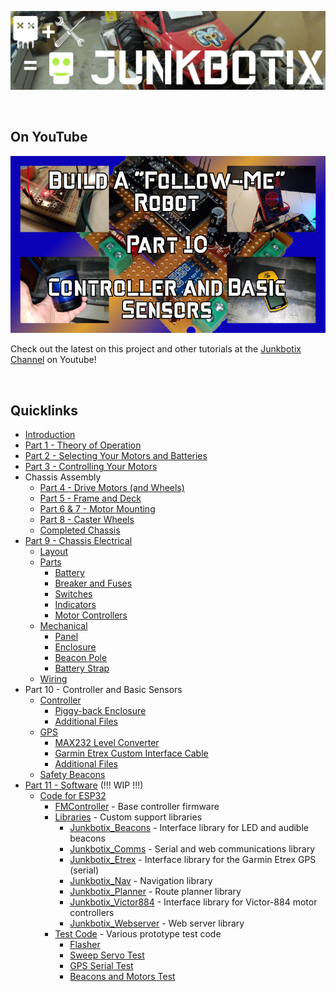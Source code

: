 ![Junkbotix Banner](./images/banner-1024px.jpg)

<br>

## On YouTube

[![Part 10](./controller/images/title-720px.jpg)](https://www.youtube.com/watch?v=R-nN7bM4Fe8)

Check out the latest on this project and other tutorials at the [Junkbotix Channel](https://www.youtube.com/channel/UCNxQ47xBEYjD-mey_lxj9Aw) on Youtube!

<br>

## Quicklinks

* [Introduction](./introduction)
* [Part 1 - Theory of Operation](./theory-of-operation)
* [Part 2 - Selecting Your Motors and Batteries](./motors-and-batteries)
* [Part 3 - Controlling Your Motors](./motor-control)
* Chassis Assembly
  * [Part 4 - Drive Motors (and Wheels)](./chassis-assembly/drive-motors)
  * [Part 5 - Frame and Deck](./chassis-assembly/frame)
  * [Part 6 & 7 - Motor Mounting](./chassis-assembly/motor-mounting)
  * [Part 8 - Caster Wheels](./chassis-assembly/caster-wheels)
  * [Completed Chassis](./chassis-assembly/completed)
* [Part 9 - Chassis Electrical](./chassis-electrical)
  * [Layout](./chassis-electrical/layout)
  * [Parts](./chassis-electrical/parts)
    * [Battery](./chassis-electrical/parts/battery)
    * [Breaker and Fuses](./chassis-electrical/parts/fuses)
    * [Switches](./chassis-electrical/parts/switches)
    * [Indicators](./chassis-electrical/parts/indicators)
    * [Motor Controllers](./chassis-electrical/parts/motor-controllers)
  * [Mechanical](./chassis-electrical/mechanical)
    * [Panel](./chassis-electrical/mechanical/panel)
    * [Enclosure](./chassis-electrical/mechanical/enclosure)
    * [Beacon Pole](./chassis-electrical/mechanical/beacon-pole)
    * [Battery Strap](./chassis-electrical/mechanical/battery-strap)
  * [Wiring](./chassis-electrical/wiring)
* Part 10 - Controller and Basic Sensors
  * [Controller](./controller)
    * [Piggy-back Enclosure](./controller/enclosure)
    * [Additional Files](./controller/files)
  * [GPS](./gps)
    * [MAX232 Level Converter](./gps/max232)
    * [Garmin Etrex Custom Interface Cable](./gps/interface-cable)
    * [Additional Files](./gps/files)
  * [Safety Beacons](./safety-beacons)
* [Part 11 - Software](./software) (!!! WIP !!!)
  * [Code for ESP32](./software/esp32)
    * [FMController](./software/esp32/FMController) - Base controller firmware
    * [Libraries](./software/esp32/libraries) - Custom support libraries
      * [Junkbotix_Beacons](./software/esp32/libraries/Junkbotix_Beacons) - Interface library for LED and audible beacons
      * [Junkbotix_Comms](./software/esp32/libraries/Junkbotix_Comms) - Serial and web communications library
      * [Junkbotix_Etrex](./software/esp32/libraries/Junkbotix_Etrex) - Interface library for the Garmin Etrex GPS (serial)
      * [Junkbotix_Nav](./software/esp32/libraries/Junkbotix_Nav) - Navigation library
      * [Junkbotix_Planner](./software/esp32/libraries/Junkbotix_Planner) - Route planner library
      * [Junkbotix_Victor884](./software/esp32/libraries/Junkbotix_Victor884) - Interface library for Victor-884 motor controllers
      * [Junkbotix_Webserver](./software/esp32/libraries/Junkbotix_Webserver) - Web server library
    * [Test Code](./software/esp32/tests) - Various prototype test code
      * [Flasher](./software/esp32/tests/flasher)
      * [Sweep Servo Test](./software/esp32/tests/sweep-servo-test)
      * [GPS Serial Test](./software/esp32/tests/gps-serial-test)
      * [Beacons and Motors Test](./software/esp32/tests/beacons-motors-test)